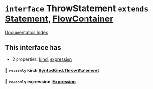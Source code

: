 # `interface` ThrowStatement `extends` [Statement](../interface.Statement/README.md), [FlowContainer](../interface.FlowContainer/README.md)

[Documentation Index](../README.md)

## This interface has

- 2 properties:
[kind](#-readonly-kind-syntaxkindthrowstatement),
[expression](#-readonly-expression-expression)


#### 📄 `readonly` kind: [SyntaxKind.ThrowStatement](../enum.SyntaxKind/README.md#throwstatement--257)



#### 📄 `readonly` expression: [Expression](../interface.Expression/README.md)



